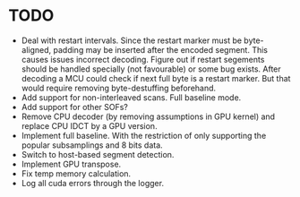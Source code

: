 # TODO

- Deal with restart intervals. Since the restart marker must be byte-aligned, padding may be inserted after the encoded segment. This causes issues incorrect decoding. Figure out if restart segements should be handled specially (not favourable) or some bug exists. After decoding a MCU could check if next full byte is a restart marker. But that would require removing byte-destuffing beforehand.
- Add support for non-interleaved scans. Full baseline mode.
- Add support for other SOFs?
- Remove CPU decoder (by removing assumptions in GPU kernel) and replace CPU IDCT by a GPU version.
- Implement full baseline. With the restriction of only supporting the popular subsamplings and 8 bits data.
- Switch to host-based segment detection.
- Implement GPU transpose.
- Fix temp memory calculation.
- Log all cuda errors through the logger.
